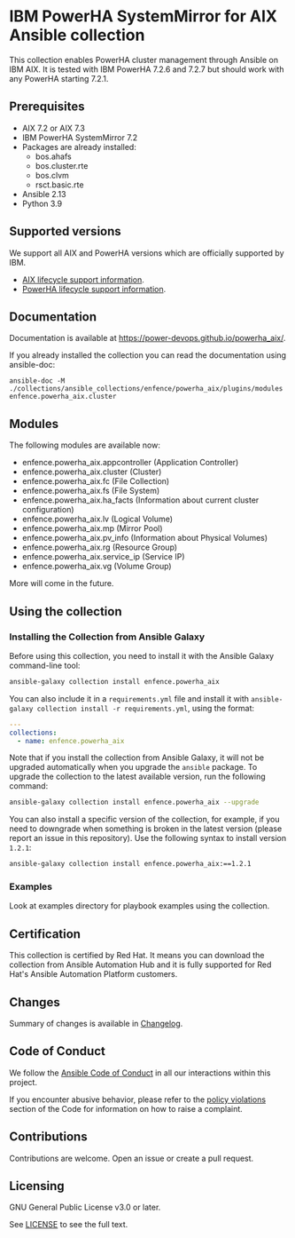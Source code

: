 # IBM PowerHA SystemMirror for AIX Ansible collection

This collection enables PowerHA cluster management through Ansible on IBM AIX.
It is tested with IBM PowerHA 7.2.6 and 7.2.7 but should work with any PowerHA starting 7.2.1.

## Prerequisites

- AIX 7.2 or AIX 7.3
- IBM PowerHA SystemMirror 7.2
- Packages are already installed:
  - bos.ahafs
  - bos.cluster.rte
  - bos.clvm
  - rsct.basic.rte
- Ansible 2.13
- Python 3.9

## Supported versions

We support all AIX and PowerHA versions which are officially supported by IBM. 

- [AIX lifecycle support information](https://www.ibm.com/support/pages/aix-support-lifecycle-information).
- [PowerHA lifecycle support information](https://www.ibm.com/support/pages/powerha-systemmirror-support-lifecycle-information).

## Documentation

Documentation is available at https://power-devops.github.io/powerha_aix/.

If you already installed the collection you can read the documentation using ansible-doc:

```
ansible-doc -M ./collections/ansible_collections/enfence/powerha_aix/plugins/modules enfence.powerha_aix.cluster
```

## Modules

The following modules are available now:

* enfence.powerha_aix.appcontroller (Application Controller)
* enfence.powerha_aix.cluster (Cluster)
* enfence.powerha_aix.fc (File Collection)
* enfence.powerha_aix.fs (File System)
* enfence.powerha_aix.ha_facts (Information about current cluster configuration)
* enfence.powerha_aix.lv (Logical Volume)
* enfence.powerha_aix.mp (Mirror Pool)
* enfence.powerha_aix.pv_info (Information about Physical Volumes)
* enfence.powerha_aix.rg (Resource Group)
* enfence.powerha_aix.service_ip (Service IP)
* enfence.powerha_aix.vg (Volume Group)

More will come in the future.

## Using the collection

### Installing the Collection from Ansible Galaxy

Before using this collection, you need to install it with the Ansible Galaxy command-line tool:
```bash
ansible-galaxy collection install enfence.powerha_aix
```

You can also include it in a `requirements.yml` file and install it with `ansible-galaxy collection install -r requirements.yml`, using the format:
```yaml
---
collections:
  - name: enfence.powerha_aix
```

Note that if you install the collection from Ansible Galaxy, it will not be upgraded automatically when you upgrade the `ansible` package. To upgrade the collection to the latest available version, run the following command:
```bash
ansible-galaxy collection install enfence.powerha_aix --upgrade
```

You can also install a specific version of the collection, for example, if you need to downgrade when something is broken in the latest version (please report an issue in this repository). Use the following syntax to install version `1.2.1`:

```bash
ansible-galaxy collection install enfence.powerha_aix:==1.2.1
```

### Examples

Look at examples directory for playbook examples using the collection.

## Certification

This collection is certified by Red Hat. It means you can download the collection from Ansible Automation Hub and it is fully
supported for Red Hat's Ansible Automation Platform customers.

## Changes

Summary of changes is available in [Changelog](https://github.com/power-devops/powerha_aix/blob/main/docs/source/changelog.rst).

## Code of Conduct

We follow the [Ansible Code of Conduct](https://docs.ansible.com/ansible/devel/community/code_of_conduct.html) in all our interactions within this project.

If you encounter abusive behavior, please refer to the [policy violations](https://docs.ansible.com/ansible/devel/community/code_of_conduct.html#policy-violations) section of the Code for information on how to raise a complaint.

## Contributions

Contributions are welcome. Open an issue or create a pull request.

## Licensing

GNU General Public License v3.0 or later.

See [LICENSE](https://www.gnu.org/licenses/gpl-3.0.txt) to see the full text.
